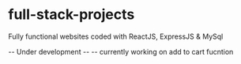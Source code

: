 # full-stack-projects
Fully functional websites coded with ReactJS, ExpressJS &amp; MySql

-- Under development --
-- currently working on add to cart fucntion
